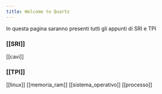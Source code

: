 ```yaml
---
title: Welcome to Quartz
---
```

In questa pagina saranno presenti tutti gli appunti di SRI e TPI


### [[SRI]]

[[cavi]]


### [[TPI]]

[[linux]]
[[memoria_ram]]
[[sistema_operativo]]
[[processo]]
